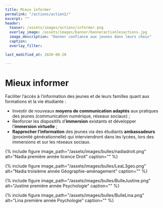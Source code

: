```yaml
---
title: Mieux informer
permalink: "/actions/action2/"
excerpt: ""
header:
  teaser: /assets/images/actions/informer.png
  overlay_image: /assets/images/banner/banneractionlesactions.jpg
  image_description: "Donner confiance aux jeunes dans leurs choix"
  caption: 
  overlay_filter: 

last_modified_at: 2020-08-20

---
```


# Mieux informer  


Faciliter l’accès à l’information des jeunes et de leurs familles quant aux formations et la vie étudiante :
+ Investir de nouveaux **moyens de communication adaptés** aux pratiques des jeunes (communication numérique, réseaux sociaux) ;
+ Renforcer les dispositifs d’**immersion** existants et développer l’**immersion virtuelle** ;
+ **Rapprocher l’information** des jeunes via des étudiants **ambassadeurs** (proximité générationnelle) qui interviendront dans les lycées, lors des immersions et sur les réseaux sociaux.

{% include figure image_path="/assets/images/bulles/nadiadroit.png" alt="Nadia première année licence Droit" caption="" %}

{% include figure image_path="/assets/images/bulles/LeaL3geo.png" alt="Nadia troisième année Géographie-aménagement" caption="" %}

{% include figure image_path="/assets/images/bulles/BulleJustine.png" alt="Justine première année Psychologie" caption="" %}

{% include figure image_path="/assets/images/bulles/BulleLina.png" alt="Lina première année Psychologie" caption="" %}





